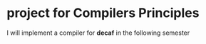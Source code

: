 # project for Compilers Principles
I will implement a compiler for **decaf** in the following semester
